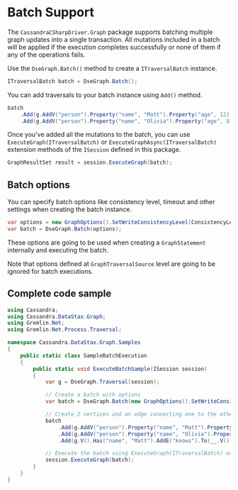 # Batch Support

The `CassandraCSharpDriver.Graph` package supports batching multiple graph updates into a single transaction. All mutations included
in a batch will be applied if the execution completes successfully or none of them if any of the operations fails.

Use the `DseGraph.Batch()` method to create a `ITraversalBatch` instance.

```c#
ITraversalBatch batch = DseGraph.Batch();
```

You can add traversals to your batch instance using `Add()` method.

```c#
batch
    .Add(g.AddV("person").Property("name", "Matt").Property("age", 12));
    .Add(g.AddV("person").Property("name", "Olivia").Property("age", 8));
```

Once you've added all the mutations to the batch, you can use `ExecuteGraph(ITraversalBatch)` or
`ExecuteGraphAsync(ITraversalBatch)` extension methods of the `ISession` defined in this package.

```c#
GraphResultSet result = session.ExecuteGraph(batch);
```

## Batch options

You can specify batch options like consistency level, timeout and other settings when creating the batch instance.

```c#
var options = new GraphOptions().SetWriteConsistencyLevel(ConsistencyLevel.LocalQuorum);
var batch = DseGraph.Batch(options);
```

These options are going to be used when creating a `GraphStatement` internally and executing the batch.

Note that options defined at `GraphTraversalSource` level are going to be ignored for batch executions.

## Complete code sample

```c#
using Cassandra;
using Cassandra.DataStax.Graph;
using Gremlin.Net;
using Gremlin.Net.Process.Traversal;

namespace Cassandra.DataStax.Graph.Samples
{
    public static class SampleBatchExecution
    {
        public static void ExecuteBatchSample(ISession session)
        {
            var g = DseGraph.Traversal(session);

            // Create a batch with options
            var batch = DseGraph.Batch(new GraphOptions().SetWriteConsistencyLevel(ConsistencyLevel.LocalQuorum));

            // Create 2 vertices and an edge connecting one to the other
            batch
                .Add(g.AddV("person").Property("name", "Matt").Property("age", 12))
                .Add(g.AddV("person").Property("name", "Olivia").Property("age", 8))
                .Add(g.V().Has("name", "Matt").AddE("knows").To(__.V().Has("name", "Olivia")));

            // Execute the batch using ExecuteGraph(ITraversalBatch) extension method
            session.ExecuteGraph(batch);
        }
    }
}
```
